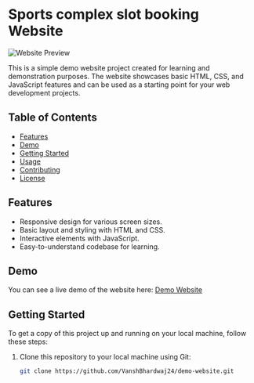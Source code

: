 # Sports complex slot booking Website

![Website Preview](screenshot.png)

This is a simple demo website project created for learning and demonstration purposes. The website showcases basic HTML, CSS, and JavaScript features and can be used as a starting point for your web development projects.

## Table of Contents

- [Features](#features)
- [Demo](#demo)
- [Getting Started](#getting-started)
- [Usage](#usage)
- [Contributing](#contributing)
- [License](#license)

## Features

- Responsive design for various screen sizes.
- Basic layout and styling with HTML and CSS.
- Interactive elements with JavaScript.
- Easy-to-understand codebase for learning.

## Demo

You can see a live demo of the website here: [Demo Website](https://vanshbhardwaj24.github.io/demo-website/)

## Getting Started

To get a copy of this project up and running on your local machine, follow these steps:

1. Clone this repository to your local machine using Git:
   ```bash
   git clone https://github.com/VanshBhardwaj24/demo-website.git
